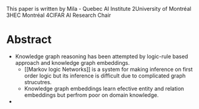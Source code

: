 
This paper is written by Mila - Quebec AI Institute 2University of Montréal 3HEC Montréal 4CIFAR AI Research Chair

# Abstract

- Knowledge graph reasoning has been attempted by logic-rule based approach and knowledge graph embeddings.
	- [[Markov logic Networks]] is a system for making inference on first order logic but its inference is difficult due to complicated graph strucutres.
	- Knowledge graph embeddings learn efective entity and relation embeddings but perfrom poor on domain knowledge.
- 